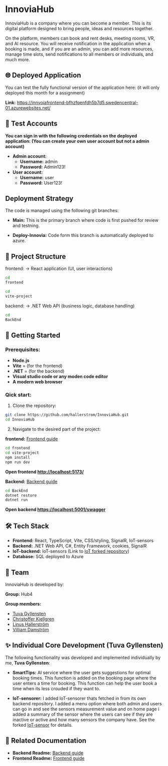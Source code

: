 # InnoviaHub
InnoviaHub is a company where you can become a member. This is its digital platform designed to bring people, ideas and resources together. 

On the platform, members can book and rent desks, meeting rooms, VR, and AI resource. You will receive notification in the application when a booking is made, and if you are an admin, you can add more resources, manage time slots, send notifications to all members or individuals, and much more. 

## 🌐 Deployed Application
You can test the fully functional version of the application here: (it will only deployed this month for a assignment)

**Link:** https://innvoiafrontend-bfhzfqenfdh5b7d5.swedencentral-01.azurewebsites.net/ 

## 🔑 Test Accounts
**You can sign in with the following credentials on the deployed application: (You can create your own user account but not a admin account)**
- **Admin account:**
    - **Username:** admin
    - **Password:** Admin123!
- **User account:** 
    - **Username:** user
    - **Password:** User123!

## Deployment Strategy
The code is managed using the following git branches: 

- **Main:** This is the primary branch where code is first pushed for review and testning.

- **Deploy-Innovia:** Code form this branch is automatically deployed to azure. 

## 📂 Project Structure

frontend: → React application (UI, user interactions)
```bash
cd
frontend
```
```bash
cd
vite-project      
```

backend: → .NET Web API (business logic, database handling)
```bash
cd
BackEnd
```

## 🚀 Getting Started
### Prerequisites:
- **Node.js** 
- **Vite** = (for the frontend)
- **.NET** = (for the backend)
- **Visual studio code or any moden code editor**
- **A modern web browser** 

### Qick start: 
1. Clone the repository: 
```bash
git clone https://github.com/hallerstrom/InnoviaHub.git
cd InnoviaHub
```
2. Navigate to the desired part of the project: 

**frontend:** [Frontend guide](./FrontEnd/vite-project/README.md) 
```bash 
cd frontend
cd vite-project
npm install
npm run dev
```

**Open frontend [http://localhost:5173/](http://localhost:5173/)**

**Backend:** [Backend guide](./BackEnd/README.md)
```bash
cd BackEnd
dotnet restore
dotnet run
```

**Open backend [https://localhost:5001/swagger](https://localhost:5001/swagger)**

## 🛠️ Tech Stack
- **Frontend:** React, TypeScript, Vite, CSS/styling, SignalR, IoT-sensors
- **Backend:** .NET Web API, C#, Entity Framework, cookies, SignalR
- **IoT-backend:** IoT-sensors
(Link to [IoT forked repository](https://github.com/gytu24nn/innovia-iot-tuva))
- **Database:** SQL deployed to Azure 


## 👥 Team
InnoviaHub is developed by:

**Group:** Hub4

**Group members:**
- [Tuva Gyllensten](https://github.com/gytu24nn)
- [Christoffer Kjellgren](https://github.com/Kittzor)
- [Linus Hallerström](https://github.com/hallerstrom)
- [Villiam Damström](https://github.com/VilliamDamstrom)

## ✨ Individual Core Development (Tuva Gyllensten)
The following functionality was developed and implemented individually by me, **Tuva Gyllensten**:

- **SmartTips:** AI service where the user gets suggestions for optimal booking times. This function is added on the booking page where the user enters a time for booking. This function can help the user book a time when its less crouded if they want to.

- **IoT-sensorer:** I added IoT-sensorer thats fetched in from its own backend repository. I added a menu option where both admin and users can go in and see the sensors measurement value and on home page i added a summary of the sensor where the users can see if they are inactive or active and how many sensors the company have. See the forked [IoT-sensor](https://github.com/gytu24nn/innovia-iot-tuva) for details.

## 📖 Related Documentation
- **Backend Readme:** [Backend guide](./BackEnd/README.md)
- **Frontend Readme:** [Frontend guide](./FrontEnd/vite-project/README.md)